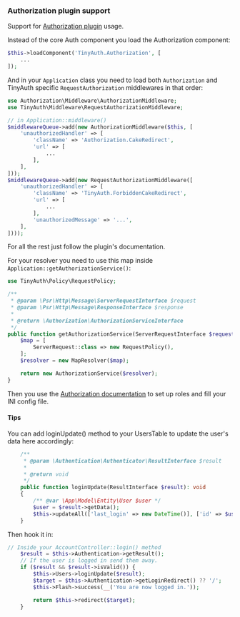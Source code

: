 ### Authorization plugin support

Support for [Authorization plugin](https://github.com/cakephp/authorization) usage.

Instead of the core Auth component you load the Authorization component:

```php
$this->loadComponent('TinyAuth.Authorization', [
    ...
]);
```

And in your `Application` class you need to load both `Authorization` and TinyAuth specific
`RequestAuthorization` middlewares in that order:

```php
use Authorization\Middleware\AuthorizationMiddleware;
use TinyAuth\Middleware\RequestAuthorizationMiddleware;

// in Application::middleware()
$middlewareQueue->add(new AuthorizationMiddleware($this, [
    'unauthorizedHandler' => [
        'className' => 'Authorization.CakeRedirect',
        'url' => [
            ...
        ],
    ],
]));
$middlewareQueue->add(new RequestAuthorizationMiddleware([
    'unauthorizedHandler' => [
        'className' => 'TinyAuth.ForbiddenCakeRedirect',
        'url' => [
            ...
        ],
        'unauthorizedMessage' => '...',
    ],
])));
```

For all the rest just follow the plugin's documentation.

For your resolver you need to use this map inside `Application::getAuthorizationService()`:
```php
use TinyAuth\Policy\RequestPolicy;

/**
 * @param \Psr\Http\Message\ServerRequestInterface $request
 * @param \Psr\Http\Message\ResponseInterface $response
 *
 * @return \Authorization\AuthorizationServiceInterface
 */
public function getAuthorizationService(ServerRequestInterface $request, ResponseInterface $response) {
    $map = [
        ServerRequest::class => new RequestPolicy(),
    ];
    $resolver = new MapResolver($map);

    return new AuthorizationService($resolver);
}
```

Then you use the [Authorization documentation](Authorization.md) to set up roles and fill your INI config file.

#### Tips

You can add loginUpdate() method to your UsersTable to update the user's data here accordingly:

```php
    /**
     * @param \Authentication\Authenticator\ResultInterface $result
     *
     * @return void
     */
    public function loginUpdate(ResultInterface $result): void
    {
        /** @var \App\Model\Entity\User $user */
        $user = $result->getData();
        $this->updateAll(['last_login' => new DateTime()], ['id' => $user->id]);
    }
```
Then hook it in:
```php
// Inside your AccountController::login() method
    $result = $this->Authentication->getResult();
    // If the user is logged in send them away.
    if ($result && $result->isValid()) {
        $this->Users->loginUpdate($result);
        $target = $this->Authentication->getLoginRedirect() ?? '/';
        $this->Flash->success(__('You are now logged in.'));

        return $this->redirect($target);
    }
```
